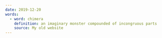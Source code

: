 ```yaml
---
date: 2019-12-20
words:
  - word: chimera
    definition: an imaginary monster compounded of incongruous parts
    source: My old website
---
```

